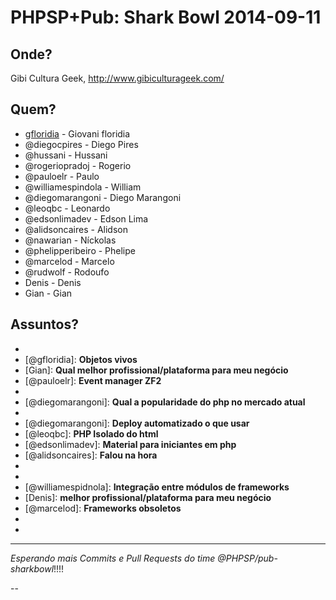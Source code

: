 PHPSP+Pub: Shark Bowl 2014-09-11
================================

Onde?
-----

Gibi Cultura Geek, http://www.gibiculturageek.com/

Quem?
-----

- [gfloridia](https://www.linkedin.com/profile/view?id=4037731&authType=NAME_SEARCH&authToken=4Cjh&trk=nmp_rec_act_profile_photo) - Giovani floridia
- @diegocpires - Diego Pires
- @hussani - Hussani
- @rogeriopradoj - Rogerio
- @pauloelr - Paulo
- @williamespindola - William 
- @diegomarangoni - Diego Marangoni
- @leoqbc - Leonardo
- @edsonlimadev - Edson Lima
- @alidsoncaires - Alidson
- @nawarian - Níckolas
- @phelipperibeiro - Phelipe
- @marcelod - Marcelo
- @rudwolf - Rodoufo
- Denis - Denis 
- Gian - Gian 

Assuntos?
---------

- [@diegocpires]: **PHP7**
- [@gfloridia]: **Objetos vivos**
- [Gian]: **Qual melhor profissional/plataforma para meu negócio**  
- [@pauloelr]: **Event manager ZF2**
- [@rudwolf]: **SOLID**
- [@diegomarangoni]: **Qual a popularidade do php no mercado atual**
- [@rogeriopradoj]: **Doker**
- [@diegomarangoni]: **Deploy automatizado o que usar**
- [@leoqbc]: **PHP Isolado do html**
- [@edsonlimadev]: **Material para iniciantes em php**
- [@alidsoncaires]: **Falou na hora**
- [@nawarian]: **MVC**
- [@phelipperibeiro]: **Laravel**
- [@williamespidnola]: **Integração entre módulos de frameworks**
- [Denis]: **melhor profissional/plataforma para meu negócio**
- [@marcelod]: **Frameworks obsoletos**
- [João]: **Plataforma**
- [@hussani]: **API**

---

*Esperando mais Commits e Pull Requests do time @PHPSP/pub-sharkbowl*!!!!



--

